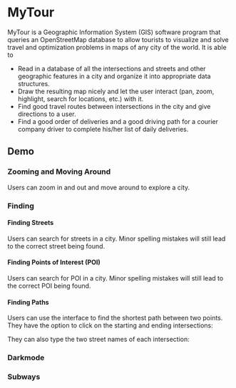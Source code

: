 # MyTour
MyTour is a Geographic Information System (GIS) software program that queries an OpenStreetMap database to allow tourists to visualize and solve travel and optimization problems in maps of any city of the world. It is able to

- Read in a database of all the intersections and streets and other geographic features in a city and organize it into appropriate data structures.
- Draw the resulting map nicely and let the user interact (pan, zoom, highlight, search for locations, etc.) with it.
- Find good travel routes between intersections in the city and give directions to a user.
- Find a good order of deliveries and a good driving path for a courier company driver to complete
his/her list of daily deliveries.

## Demo
### Zooming and Moving Around
Users can zoom in and out and move around to explore a city.

### Finding
#### Finding Streets
Users can search for streets in a city. Minor spelling mistakes will still lead to the correct street being found.

#### Finding Points of Interest (POI)
Users can search for POI in a city. Minor spelling mistakes will still lead to the correct POI being found.

#### Finding Paths
Users can use the interface to find the shortest path between two points. They have the option to click on the starting and ending intersections:

They can also type the two street names of each intersection:

### Darkmode

### Subways


